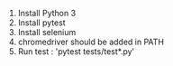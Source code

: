 1. Install Python 3
2. Install pytest
3. Install selenium
4. chromedriver should be added in PATH
5. Run test : 'pytest tests/test*.py'